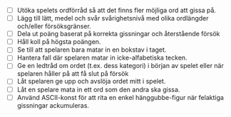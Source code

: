 - [ ] Utöka spelets ordförråd så att det finns fler möjliga ord att gissa på.
- [ ] Lägg till lätt, medel och svår svårighetsnivå med olika ordlängder och/eller försöksgränser.
- [ ] Dela ut poäng baserat på korrekta gissningar och återstående försök
- [ ] Håll koll på högsta poängen.
- [ ] Se till att spelaren bara matar in en bokstav i taget.
- [ ] Hantera fall där spelaren matar in icke-alfabetiska tecken.
- [ ] Ge en ledtråd om ordet (t.ex. dess kategori) i början av spelet eller när spelaren håller på att få slut på försök
- [ ] Låt spelaren ge upp och avslöja ordet mitt i spelet.
- [ ] Låt en spelare mata in ett ord som den andra ska gissa.
- [ ] Använd ASCII-konst för att rita en enkel hänggubbe-figur när felaktiga gissningar ackumuleras.
